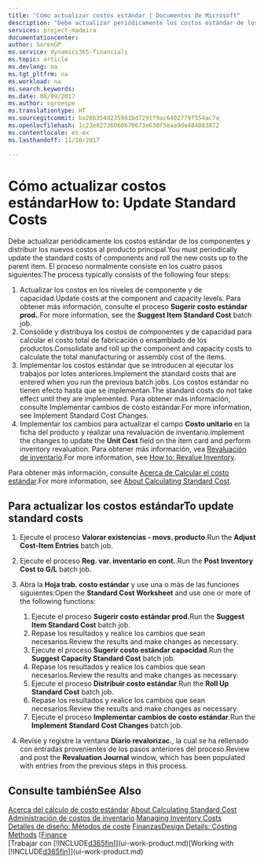 ```yaml
---
title: "Cómo actualizar costos estándar | Documentos de Microsoft"
description: "Debe actualizar periódicamente los costos estándar de los componentes y distribuir los nuevos costos al producto principal."
services: project-madeira
documentationcenter: 
author: SorenGP
ms.service: dynamics365-financials
ms.topic: article
ms.devlang: na
ms.tgt_pltfrm: na
ms.workload: na
ms.search.keywords: 
ms.date: 08/09/2017
ms.author: sgroespe
ms.translationtype: HT
ms.sourcegitcommit: ba26b354d235981bd7291f9ac6402779f554ac7a
ms.openlocfilehash: 1c23e82736060670673e630f5eaa9de484083872
ms.contentlocale: es-mx
ms.lasthandoff: 11/10/2017

---
```

# <a name="how-to-update-standard-costs"></a><span data-ttu-id="bb579-103">Cómo actualizar costos estándar</span><span class="sxs-lookup"><span data-stu-id="bb579-103">How to: Update Standard Costs</span></span>
<span data-ttu-id="bb579-104">Debe actualizar periódicamente los costos estándar de los componentes y distribuir los nuevos costos al producto principal.</span><span class="sxs-lookup"><span data-stu-id="bb579-104">You must periodically update the standard costs of components and roll the new costs up to the parent item.</span></span> <span data-ttu-id="bb579-105">El proceso normalmente consiste en los cuatro pasos siguientes:</span><span class="sxs-lookup"><span data-stu-id="bb579-105">The process typically consists of the following four steps:</span></span>  

1.  <span data-ttu-id="bb579-106">Actualizar los costos en los niveles de componente y de capacidad.</span><span class="sxs-lookup"><span data-stu-id="bb579-106">Update costs at the component and capacity levels.</span></span> <span data-ttu-id="bb579-107">Para obtener más información, consulte el proceso **Sugerir costo estándar prod.**.</span><span class="sxs-lookup"><span data-stu-id="bb579-107">For more information, see the **Suggest Item Standard Cost** batch job.</span></span>  
2.  <span data-ttu-id="bb579-108">Consolide y distribuya los costos de componentes y de capacidad para calcular el costo total de fabricación o ensamblado de los productos.</span><span class="sxs-lookup"><span data-stu-id="bb579-108">Consolidate and roll up the component and capacity costs to calculate the total manufacturing or assembly cost of the items.</span></span>  
3.  <span data-ttu-id="bb579-109">Implementar los costos estándar que se introducen al ejecutar los trabajos por lotes anteriores.</span><span class="sxs-lookup"><span data-stu-id="bb579-109">Implement the standard costs that are entered when you run the previous batch jobs.</span></span> <span data-ttu-id="bb579-110">Los costos estándar no tienen efecto hasta que se implementan.</span><span class="sxs-lookup"><span data-stu-id="bb579-110">The standard costs do not take effect until they are implemented.</span></span> <span data-ttu-id="bb579-111">Para obtener más información, consulte Implementar cambios de costo estándar.</span><span class="sxs-lookup"><span data-stu-id="bb579-111">For more information, see Implement Standard Cost Changes.</span></span>  
4.  <span data-ttu-id="bb579-112">Implementar los cambios para actualizar el campo **Costo unitario** en la ficha del producto y realizar una revaluación de inventario.</span><span class="sxs-lookup"><span data-stu-id="bb579-112">Implement the changes to update the **Unit Cost** field on the item card and perform inventory revaluation.</span></span> <span data-ttu-id="bb579-113">Para obtener más información, vea [Revaluación de inventario](inventory-how-revalue-inventory.md).</span><span class="sxs-lookup"><span data-stu-id="bb579-113">For more information, see [How to: Revalue Inventory](inventory-how-revalue-inventory.md).</span></span>  

<span data-ttu-id="bb579-114">Para obtener más información, consulte [Acerca de Calcular el costo estándar](finance-about-calculating-standard-cost.md).</span><span class="sxs-lookup"><span data-stu-id="bb579-114">For more information, see [About Calculating Standard Cost](finance-about-calculating-standard-cost.md).</span></span>  
## <a name="to-update-standard-costs"></a><span data-ttu-id="bb579-115">Para actualizar los costos estándar</span><span class="sxs-lookup"><span data-stu-id="bb579-115">To update standard costs</span></span>  
1.  <span data-ttu-id="bb579-116">Ejecute el proceso **Valorar existencias - movs. producto**.</span><span class="sxs-lookup"><span data-stu-id="bb579-116">Run the **Adjust Cost-Item Entries** batch job.</span></span>  
2.  <span data-ttu-id="bb579-117">Ejecute el proceso **Reg. var. inventario en cont.**.</span><span class="sxs-lookup"><span data-stu-id="bb579-117">Run the **Post Inventory Cost to G/L** batch job.</span></span>  
3.  <span data-ttu-id="bb579-118">Abra la **Hoja trab. costo estándar** y use una o más de las funciones siguientes:</span><span class="sxs-lookup"><span data-stu-id="bb579-118">Open the **Standard Cost Worksheet** and use one or more of the following functions:</span></span>  

    1.  <span data-ttu-id="bb579-119">Ejecute el proceso **Sugerir costo estándar prod.**</span><span class="sxs-lookup"><span data-stu-id="bb579-119">Run the **Suggest Item Standard Cost** batch job.</span></span>  
    2.  <span data-ttu-id="bb579-120">Repase los resultados y realice los cambios que sean necesarios.</span><span class="sxs-lookup"><span data-stu-id="bb579-120">Review the results and make changes as necessary.</span></span>  
    3.  <span data-ttu-id="bb579-121">Ejecute el proceso **Sugerir costo estándar capacidad**.</span><span class="sxs-lookup"><span data-stu-id="bb579-121">Run the **Suggest Capacity Standard Cost** batch job.</span></span>  
    4.  <span data-ttu-id="bb579-122">Repase los resultados y realice los cambios que sean necesarios.</span><span class="sxs-lookup"><span data-stu-id="bb579-122">Review the results and make changes as necessary.</span></span>
    5. <span data-ttu-id="bb579-123">Ejecute el proceso **Distribuir costo estándar**.</span><span class="sxs-lookup"><span data-stu-id="bb579-123">Run the **Roll Up Standard Cost** batch job.</span></span>
    6.  <span data-ttu-id="bb579-124">Repase los resultados y realice los cambios que sean necesarios.</span><span class="sxs-lookup"><span data-stu-id="bb579-124">Review the results and make changes as necessary.</span></span>
    7.  <span data-ttu-id="bb579-125">Ejecute el proceso **Implementar cambios de costo estándar**.</span><span class="sxs-lookup"><span data-stu-id="bb579-125">Run the **Implement Standard Cost Changes** batch job.</span></span>  
4.  <span data-ttu-id="bb579-126">Revise y registre la ventana **Diario revalorizac.**, la cual se ha rellenado con entradas provenientes de los pasos anteriores del proceso.</span><span class="sxs-lookup"><span data-stu-id="bb579-126">Review and post the **Revaluation Journal** window, which has been populated with entries from the previous steps in this process.</span></span>  

## <a name="see-also"></a><span data-ttu-id="bb579-127">Consulte también</span><span class="sxs-lookup"><span data-stu-id="bb579-127">See Also</span></span>  
 <span data-ttu-id="bb579-128">[Acerca del cálculo de costo estándar](finance-about-calculating-standard-cost.md) </span><span class="sxs-lookup"><span data-stu-id="bb579-128">[About Calculating Standard Cost](finance-about-calculating-standard-cost.md) </span></span>  
 <span data-ttu-id="bb579-129">[Administración de costos de inventario](finance-manage-inventory-costs.md) </span><span class="sxs-lookup"><span data-stu-id="bb579-129">[Managing Inventory Costs](finance-manage-inventory-costs.md) </span></span>  
 <span data-ttu-id="bb579-130">[Detalles de diseño: Métodos de coste](design-details-costing-methods.md) [Finanzas](finance.md)</span><span class="sxs-lookup"><span data-stu-id="bb579-130">[Design Details: Costing Methods](design-details-costing-methods.md) [[Finance](finance.md)</span></span>  
 <span data-ttu-id="bb579-131">[Trabajar con [!INCLUDE[d365fin](includes/d365fin_md.md)]](ui-work-product.md)</span><span class="sxs-lookup"><span data-stu-id="bb579-131">[Working with [!INCLUDE[d365fin](includes/d365fin_md.md)]](ui-work-product.md)</span></span>  

